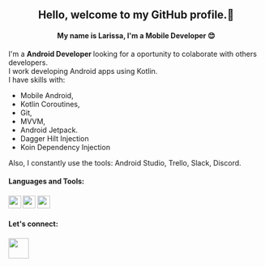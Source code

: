 <h2 align="center">Hello, welcome to my GitHub profile.👋</h1>
<h4 align="center">My name is Larissa, I'm a Mobile Developer 😊</h3
<!--
**larissacarletti/larissacarletti** is a ✨ _special_ ✨ repository because its `README.md` (this file) appears on your GitHub profile.

  
I'm  a <b> Android Developer </b> looking for a oportunity to colaborate with others developers. <br/>
I work developing Android apps using Kotlin. <br />
I have skills with:
  - Mobile Android, 
  - Kotlin Coroutines,
  - Git,
  - MVVM, 
  - Android Jetpack.
  - Dagger Hilt Injection 
  - Koin Dependency Injection <br />
  
  
  Also, I constantly use the tools: Android Studio, Trello, Slack, Discord.
  
  <h4> Languages and Tools:<h4/>
    <img src="https://cdn.jsdelivr.net/gh/devicons/devicon/icons/git/git-original.svg" width="25" height="25"/>
    <img src="https://cdn.jsdelivr.net/gh/devicons/devicon/icons/kotlin/kotlin-original.svg" width="25" height="25" />
    <img src="https://cdn.jsdelivr.net/gh/devicons/devicon/icons/android/android-original.svg" width="25" height="25" />
    
  <h4> Let's connect: <h4/>
    <a href="https://www.linkedin.com/in/larissacarletti/"><img src="https://cdn.jsdelivr.net/gh/devicons/devicon/icons/linkedin/linkedin-original.svg" width="40" height="40"/></a>
 
          
          
